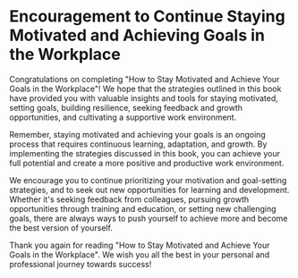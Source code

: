 Encouragement to Continue Staying Motivated and Achieving Goals in the Workplace
============================================================================================

Congratulations on completing "How to Stay Motivated and Achieve Your Goals in the Workplace"! We hope that the strategies outlined in this book have provided you with valuable insights and tools for staying motivated, setting goals, building resilience, seeking feedback and growth opportunities, and cultivating a supportive work environment.

Remember, staying motivated and achieving your goals is an ongoing process that requires continuous learning, adaptation, and growth. By implementing the strategies discussed in this book, you can achieve your full potential and create a more positive and productive work environment.

We encourage you to continue prioritizing your motivation and goal-setting strategies, and to seek out new opportunities for learning and development. Whether it's seeking feedback from colleagues, pursuing growth opportunities through training and education, or setting new challenging goals, there are always ways to push yourself to achieve more and become the best version of yourself.

Thank you again for reading "How to Stay Motivated and Achieve Your Goals in the Workplace". We wish you all the best in your personal and professional journey towards success!


